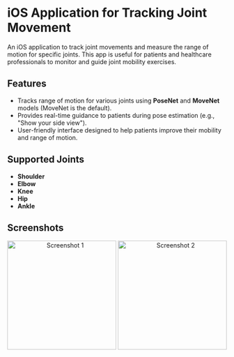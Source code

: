 # iOS Application for Tracking Joint Movement

An iOS application to track joint movements and measure the range of motion for specific joints. This app is useful for patients and healthcare professionals to monitor and guide joint mobility exercises.

## Features
- Tracks range of motion for various joints using **PoseNet** and **MoveNet** models (MoveNet is the default).
- Provides real-time guidance to patients during pose estimation (e.g., "Show your side view").
- User-friendly interface designed to help patients improve their mobility and range of motion.

## Supported Joints
- **Shoulder** 
- **Elbow** 
- **Knee** 
- **Hip**
- **Ankle**
## Screenshots
<p align="center">
  <img src="https://github.com/user-attachments/assets/0f4f6748-8e14-444b-9eb5-a6f9cb2bef28" alt="Screenshot 1" width="250"/>
  <img src="https://github.com/user-attachments/assets/21dc3c3c-4b4f-4993-8772-a2ed38aaa784" alt="Screenshot 2" width="250"/>
</p>
